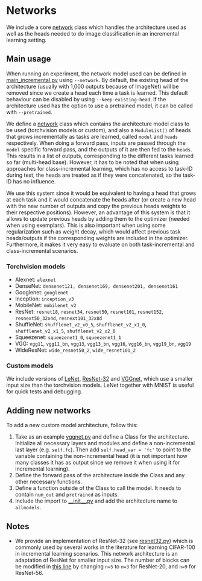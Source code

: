 # Networks
We include a core [network](network_ok.py) class which handles the architecture used as well as the heads needed to do
image classification in an incremental learning setting.

## Main usage
When running an experiment, the network model used can be defined in [main_incremental.py](../main_incremental.py) using
`--network`. By default, the existing head of the architecture (usually with 1,000 outputs because of ImageNet) will be
removed since we create a head each time a task is learned. This default behaviour can be disabled by using
`--keep-existing-head`. If the architecture used has the option to use a pretrained model, it can be called with
`--pretrained`.

We define a [network](network_ok.py) class which contains the architecture model class to be used (torchvision models or
custom), and also a `ModuleList()` of heads that grows incrementally as tasks are learned, called `model` and `heads`
respectively. When doing a forward pass, inputs are passed through the `model` specific forward pass, and the outputs of
it are then fed to the `heads`. This results in a list of outputs, corresponding to the different tasks learned so far
(multi-head base). However, it has to be noted that when using approaches for class-incremental learning, which has no
access to task-ID during test, the heads are treated as if they were concatenated, so the task-ID has no influence.

We use this system since it would be equivalent to having a head that grows at each task and it would concatenate the
heads after (or create a new head with the new number of outputs and copy the previous heads weights to their respective
positions). However, an advantage of this system is that it allows to update previous heads by adding them to the
optimizer (needed when using exemplars). This is also important when using some regularization such as weight decay,
which would affect previous task heads/outputs if the corresponding weights are included in the optimizer. Furthermore,
it makes it very easy to evaluate on both task-incremental and class-incremental scenarios.

### Torchvision models
* Alexnet: `alexnet`
* DenseNet: `densenet121, densenet169, densenet201, densenet161`
* Googlenet: `googlenet`
* Inception: `inception_v3`
* MobileNet: `mobilenet_v2`
* ResNet: `resnet18`, `resnet34`, `resnet50`, `resnet101`, `resnet152`, `resnext50_32x4d`, `resnext101_32x8d`
* ShuffleNet: `shufflenet_v2_x0_5`, `shufflenet_v2_x1_0`, `shufflenet_v2_x1_5`, `shufflenet_v2_x2_0`
* Squeezenet: `squeezenet1_0`, `squeezenet1_1`
* VGG: `vgg11`, `vgg11_bn`, `vgg13`, `vgg13_bn`, `vgg16`, `vgg16_bn`, `vgg19_bn`, `vgg19`
* WideResNet: `wide_resnet50_2`, `wide_resnet101_2`

### Custom models
We include versions of [LeNet](lenet.py), [ResNet-32](resnet32.py) and [VGGnet](vggnet.py), which use a smaller input
size than the torchvision models. LeNet together with MNIST is useful for quick tests and debugging.

## Adding new networks
To add a new custom model architecture, follow this:

1. Take as an example [vggnet.py](vggnet.py) and define a Class for the architecture. Initialize all necessary layers
   and modules and define a non-incremental last layer (e.g. `self.fc`). Then add `self.head_var = 'fc'` to point to the
   variable containing the non-incremental head (it is not important how many classes it has as output since we remove
   it when using it for incremental learning).
2. Define the forward pass of the architecture inside the Class and any other necessary functions.
3. Define a function outside of the Class to call the model. It needs to contain `num_out` and `pretrained` as inputs.
4. Include the import to [\_\_init\_\_.py](__init__.py) and add the architecture name to `allmodels`.

## Notes
* We provide an implementation of ResNet-32 (see [resnet32.py](resnet32.py)) which is commonly used by several works in
  the literature for learning CIFAR-100 in incremental learning scenarios. This network architecture is an adaptation of
  ResNet for smaller input size. The number of blocks can be modified in
  [this line](https://github.com/mmasana/IL_Survey/blob/9837386d9efddf48d22fc4d23e031248decce68d/src/networks/resnet32.py#L113)
  by changing `n=5` to `n=3` for ResNet-20, and `n=9` for ResNet-56.
